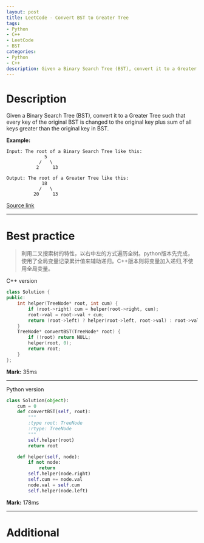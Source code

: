 ```yaml
---
layout: post
title: LeetCode - Convert BST to Greater Tree
tags:
- Python
- C++
- LeetCode
- BST
categories:
- Python
- C++
description: Given a Binary Search Tree (BST), convert it to a Greater Tree such that every key of the original BST is changed to the original key plus sum of all keys greater than the original key in BST.
---
```



# Description
Given a Binary Search Tree (BST), convert it to a Greater Tree such that every key of the original BST is changed to the original key plus sum of all keys greater than the original key in BST.

**Example:**

```
Input: The root of a Binary Search Tree like this:
              5
            /   \
           2     13

Output: The root of a Greater Tree like this:
             18
            /   \
          20     13
```

[Source link](https://leetcode.com/problems/convert-bst-to-greater-tree/#/description)

__________

# Best practice

>利用二叉搜索树的特性，以右中左的方式遍历全树。python版本先完成，使用了全局变量记录累计值来辅助递归。C++版本则将变量加入递归,不使用全局变量。

C++ version

```c++
class Solution {
public:
	int helper(TreeNode* root, int cum) {
		if (root->right) cum = helper(root->right, cum);
		root->val = root->val + cum;
		return (root->left) ? helper(root->left, root->val) : root->val;
	}
	TreeNode* convertBST(TreeNode* root) {
		if (!root) return NULL;
		helper(root, 0);
		return root;
	}
};
```

**Mark:** 35ms

****



Python version

```python
class Solution(object):
    cum = 0
    def convertBST(self, root):
        """
        :type root: TreeNode
        :rtype: TreeNode
        """
        self.helper(root)
        return root

    def helper(self, node):
        if not node:
            return
        self.helper(node.right)
        self.cum += node.val
        node.val = self.cum
        self.helper(node.left)
```

**Mark:** 178ms

__________
# Additional
